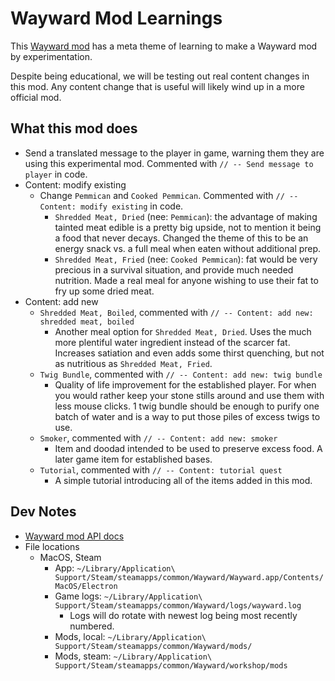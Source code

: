 # Wayward Mod Learnings

This [Wayward mod](https://github.com/WaywardGame/types/wiki/Prerequisites) has a meta theme of learning to make a Wayward mod by experimentation.

Despite being educational, we will be testing out real content changes in this mod. Any content change that is useful will likely wind up in a more official mod.

## What this mod does

- Send a translated message to the player in game, warning them they are using this experimental mod. Commented with `// -- Send message to player` in code.
- Content: modify existing
    - Change `Pemmican` and `Cooked Pemmican`. Commented with `// -- Content: modify existing` in code.
        - `Shredded Meat, Dried` (nee: `Pemmican`): the advantage of making tainted meat edible is a pretty big upside, not to mention it being a food that never decays. Changed the theme of this to be an energy snack vs. a full meal when eaten without additional prep.
        - `Shredded Meat, Fried` (nee: `Cooked Pemmican`): fat would be very precious in a survival situation, and provide much needed nutrition. Made a real meal for anyone wishing to use their fat to fry up some dried meat.
- Content: add new
    - `Shredded Meat, Boiled`, commented with `// -- Content: add new: shredded meat, boiled`
        - Another meal option for `Shredded Meat, Dried`. Uses the much more plentiful water ingredient instead of the scarcer fat. Increases satiation and even adds some thirst quenching, but not as nutritious as `Shredded Meat, Fried`.
    - `Twig Bundle`, commented with `// -- Content: add new: twig bundle`
        - Quality of life improvement for the established player. For when you would rather keep your stone stills around and use them with less mouse clicks. 1 twig bundle should be enough to purify one batch of water and is a way to put those piles of excess twigs to use.
    - `Smoker`, commented with `// -- Content: add new: smoker`
        - Item and doodad intended to be used to preserve excess food. A later game item for established bases.
    - `Tutorial`, commented with `// -- Content: tutorial quest`
        - A simple tutorial introducing all of the items added in this mod.

## Dev Notes

- [Wayward mod API docs](https://waywardgame.github.io/index.html)
- File locations
    - MacOS, Steam
        - App: `~/Library/Application\ Support/Steam/steamapps/common/Wayward/Wayward.app/Contents/MacOS/Electron`
        - Game logs: `~/Library/Application\ Support/Steam/steamapps/common/Wayward/logs/wayward.log`
            - Logs will do rotate with newest log being most recently numbered.
        - Mods, local: `~/Library/Application\ Support/Steam/steamapps/common/Wayward/mods/`
        - Mods, steam: `~/Library/Application\ Support/Steam/steamapps/common/Wayward/workshop/mods`
